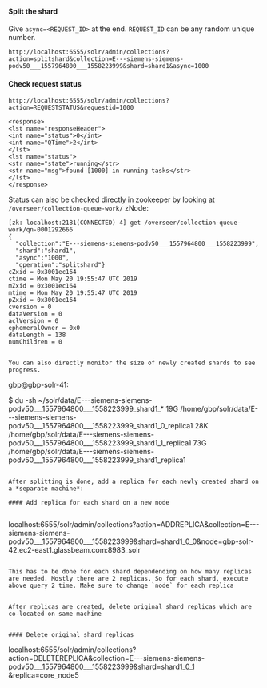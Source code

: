 #### Split the shard

Give `async=<REQUEST_ID>` at the end. `REQUEST_ID` can be any random unique number. 

```
http://localhost:6555/solr/admin/collections?action=splitshard&collection=E---siemens-siemens-podv50___1557964800___1558223999&shard=shard1&async=1000
```

#### Check request status 

````
http://localhost:6555/solr/admin/collections?action=REQUESTSTATUS&requestid=1000
````

```
<response>
<lst name="responseHeader">
<int name="status">0</int>
<int name="QTime">2</int>
</lst>
<lst name="status">
<str name="state">running</str>
<str name="msg">found [1000] in running tasks</str>
</lst>
</response>
```

Status can also be checked directly in zookeeper by looking at `/overseer/collection-queue-work/` zNode:

```
[zk: localhost:2181(CONNECTED) 4] get /overseer/collection-queue-work/qn-0001292666
{
  "collection":"E---siemens-siemens-podv50___1557964800___1558223999",
  "shard":"shard1",
  "async":"1000",
  "operation":"splitshard"}
cZxid = 0x3001ec164
ctime = Mon May 20 19:55:47 UTC 2019
mZxid = 0x3001ec164
mtime = Mon May 20 19:55:47 UTC 2019
pZxid = 0x3001ec164
cversion = 0
dataVersion = 0
aclVersion = 0
ephemeralOwner = 0x0
dataLength = 138
numChildren = 0


You can also directly monitor the size of newly created shards to see progress. 

```
gbp@gbp-solr-41:

$ du -sh ~/solr/data/E---siemens-siemens-podv50___1557964800___1558223999_shard1_*
19G	/home/gbp/solr/data/E---siemens-siemens-podv50___1557964800___1558223999_shard1_0_replica1
28K	/home/gbp/solr/data/E---siemens-siemens-podv50___1557964800___1558223999_shard1_1_replica1
73G	/home/gbp/solr/data/E---siemens-siemens-podv50___1557964800___1558223999_shard1_replica1
```

After splitting is done, add a replica for each newly created shard on a *separate machine*:

#### Add replica for each shard on a new node


```
localhost:6555/solr/admin/collections?action=ADDREPLICA&collection=E---siemens-siemens-podv50___1557964800___1558223999&shard=shard1_0_0&node=gbp-solr-42.ec2-east1.glassbeam.com:8983_solr
```

This has to be done for each shard dependending on how many replicas are needed. Mostly there are 2 replicas. So for each shard, execute above query 2 time. Make sure to change `node` for each replica


After replicas are created, delete original shard replicas which are co-located on same machine


#### Delete original shard replicas

```
localhost:6555/solr/admin/collections?action=DELETEREPLICA&collection=E---siemens-siemens-podv50___1557964800___1558223999&shard=shard1_0_1
&replica=core_node5
```

